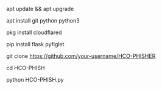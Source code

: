 


apt update && apt upgrade

apt install git python python3

pkg install cloudflared 

pip install flask pyfiglet

git clone https://github.com/your-username/HCO-PHISHER

cd HCO-PHISH

python HCO-PHISH.py
